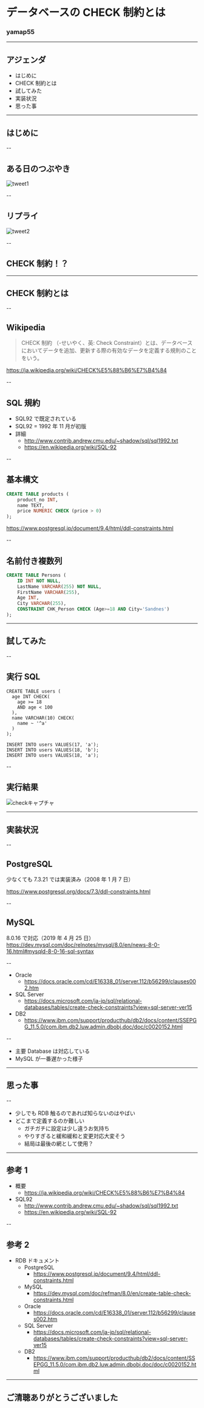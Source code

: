 <style type="text/css">
  .reveal h1,
  .reveal h2,
  .reveal h3,
  .reveal h4,
  .reveal h5,
  .reveal h6 {
    text-transform: none;
  }
</style>

# データベースの CHECK 制約とは

### yamap55

---

## アジェンダ

- はじめに
- CHECK 制約とは
- 試してみた
- 実装状況
- 思った事

---

## はじめに

--

## ある日のつぶやき

![tweet1](./img2.png)

--

## リプライ

![tweet2](./img3.png)

--

## CHECK 制約！？

---

## CHECK 制約とは

--

## Wikipedia

> CHECK 制約 （-せいやく、英: Check Constraint）とは、データベースにおいてデータを追加、更新する際の有効なデータを定義する規則のことをいう。

https://ja.wikipedia.org/wiki/CHECK%E5%88%B6%E7%B4%84

--

## SQL 規約

- SQL92 で既定されている
- SQL92 = 1992 年 11 月が初版
- 詳細
  - http://www.contrib.andrew.cmu.edu/~shadow/sql/sql1992.txt
  - https://en.wikipedia.org/wiki/SQL-92

--

## 基本構文

```sql
CREATE TABLE products (
    product_no INT,
    name TEXT,
    price NUMERIC CHECK (price > 0)
);
```

https://www.postgresql.jp/document/9.4/html/ddl-constraints.html

--

## 名前付き複数列

```sql
CREATE TABLE Persons (
    ID INT NOT NULL,
    LastName VARCHAR(255) NOT NULL,
    FirstName VARCHAR(255),
    Age INT,
    City VARCHAR(255),
    CONSTRAINT CHK_Person CHECK (Age>=18 AND City='Sandnes')
);
```

---

## 試してみた

--

## 実行 SQL

```
CREATE TABLE users (
  age INT CHECK(
    age >= 18
    AND age < 100
  ),
  name VARCHAR(10) CHECK(
    name ~ '^a'
  )
);
```

```
INSERT INTO users VALUES(17, 'a');
INSERT INTO users VALUES(18, 'b');
INSERT INTO users VALUES(18, 'a');
```

--

## 実行結果

![checkキャプチャ](./img1.png)

---

## 実装状況

--

## PostgreSQL

少なくても 7.3.21 では実装済み（2008 年 1 月 7 日）

https://www.postgresql.org/docs/7.3/ddl-constraints.html

--

## MySQL

8.0.16 で対応（2019 年 4 月 25 日）
https://dev.mysql.com/doc/relnotes/mysql/8.0/en/news-8-0-16.html#mysqld-8-0-16-sql-syntax

--

- Oracle
  - https://docs.oracle.com/cd/E16338_01/server.112/b56299/clauses002.htm
- SQL Server
  - https://docs.microsoft.com/ja-jp/sql/relational-databases/tables/create-check-constraints?view=sql-server-ver15
- DB2
  - https://www.ibm.com/support/producthub/db2/docs/content/SSEPGG_11.5.0/com.ibm.db2.luw.admin.dbobj.doc/doc/c0020152.html

--

- 主要 Database は対応している
- MySQL が一番遅かった様子

---

## 思った事

--

- 少しでも RDB 触るのであれば知らないのはやばい
- どこまで定義するのか難しい
  - ガチガチに設定は少し違うお気持ち
  - やりすぎると緩和緩和と変更対応大変そう
  - 結局は最後の網として使用？

---

## 参考 1

- 概要
  - https://ja.wikipedia.org/wiki/CHECK%E5%88%B6%E7%B4%84
- SQL92
  - http://www.contrib.andrew.cmu.edu/~shadow/sql/sql1992.txt
  - https://en.wikipedia.org/wiki/SQL-92

--

## 参考 2

- RDB ドキュメント
  - PostgreSQL
    - https://www.postgresql.jp/document/9.4/html/ddl-constraints.html
  - MySQL
    - https://dev.mysql.com/doc/refman/8.0/en/create-table-check-constraints.html
  - Oracle
    - https://docs.oracle.com/cd/E16338_01/server.112/b56299/clauses002.htm
  - SQL Server
    - https://docs.microsoft.com/ja-jp/sql/relational-databases/tables/create-check-constraints?view=sql-server-ver15
  - DB2
    - https://www.ibm.com/support/producthub/db2/docs/content/SSEPGG_11.5.0/com.ibm.db2.luw.admin.dbobj.doc/doc/c0020152.html

---

## ご清聴ありがとうございました
